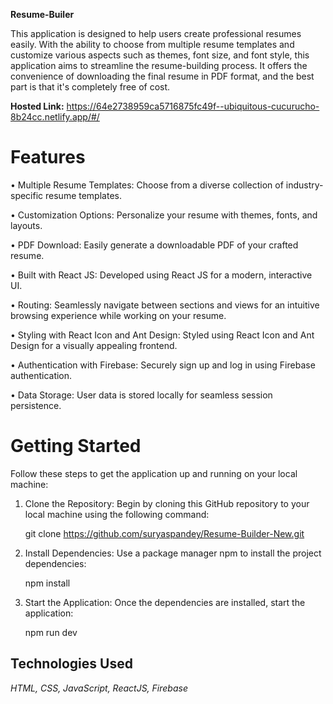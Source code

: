 **Resume-Builer**

This application is designed to help users create professional resumes easily. With the ability to choose from multiple resume templates and customize various aspects such as themes, font size, and font style, this application aims to streamline the resume-building process. It offers the convenience of downloading the final resume in PDF format, and the best part is that it's completely free of cost.

**Hosted Link:**
https://64e2738959ca5716875fc49f--ubiquitous-cucurucho-8b24cc.netlify.app/#/ 

# Features
•	Multiple Resume Templates:
    Choose from a diverse collection of industry-specific resume templates.

•	Customization Options:
    Personalize your resume with themes, fonts, and layouts.

•	PDF Download:
    Easily generate a downloadable PDF of your crafted resume.

•	Built with React JS:
    Developed using React JS for a modern, interactive UI.

•	Routing: 
    Seamlessly navigate between sections and views for an intuitive browsing experience while working on your resume.

•	Styling with React Icon and Ant Design:
    Styled using React Icon and Ant Design for a visually appealing frontend.

•	Authentication with Firebase:
    Securely sign up and log in using Firebase authentication.

•	Data Storage:
    User data is stored locally for seamless session persistence.

# Getting Started
Follow these steps to get the application up and running on your local machine:

1. Clone the Repository: Begin by cloning this GitHub repository to your local machine using the following command:
   
    git clone https://github.com/suryaspandey/Resume-Builder-New.git

2. Install Dependencies: Use a package manager npm to install the project dependencies:

    npm install

4. Start the Application: Once the dependencies are installed, start the application:

    npm run dev


## Technologies Used
   _HTML, CSS, JavaScript, ReactJS, Firebase_




